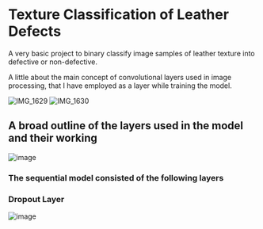 # Texture Classification of Leather Defects

A very basic project to binary classify image samples of leather texture into defective or non-defective. 

A little about the main concept of convolutional layers used in image processing, that I have employed as a layer while training the model.

![IMG_1629](https://github.com/lahiripratik/Texture-Classification-of-Leather-Defects/assets/84749230/d29083e4-70fa-462b-a859-9feac04d8224)
![IMG_1630](https://github.com/lahiripratik/Texture-Classification-of-Leather-Defects/assets/84749230/f67707af-bd8f-4c69-9a7e-8a7845b680a2)

## A broad outline of the layers used in the model and their working

![image](https://github.com/lahiripratik/Texture-Classification-of-Leather-Defects/assets/84749230/95427fdf-c1b3-46c2-b46e-d92091cbb428)

### The sequential model consisted of the following layers
### Dropout Layer
![image](https://github.com/lahiripratik/Texture-Classification-of-Leather-Defects/assets/84749230/f35c1e6b-2358-446d-9402-894c96b57890)

